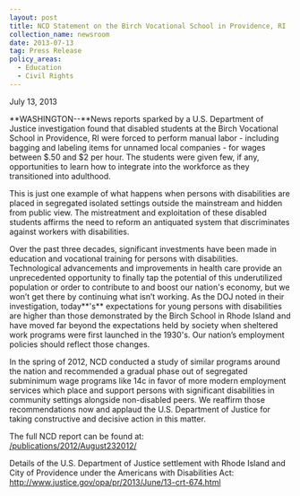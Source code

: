 ```yaml
---
layout: post
title: NCD Statement on the Birch Vocational School in Providence, RI
collection_name: newsroom
date: 2013-07-13
tag: Press Release
policy_areas:
  - Education
  - Civil Rights
---
```

July 13, 2013

**W﻿ASHINGTON--**News reports sparked by a U.S. Department of Justice investigation found that disabled students at the Birch Vocational School in Providence, RI were forced to perform manual labor - including bagging and labeling items for unnamed local companies - for wages between $.50 and $2 per hour. The students were given few, if any, opportunities to learn how to integrate into the workforce as they transitioned into adulthood.

This is just one example of what happens when persons with disabilities are placed in segregated isolated settings outside the mainstream and hidden from public view. The mistreatment and exploitation of these disabled students affirms the need to reform an antiquated system that discriminates against workers with disabilities.

Over the past three decades, significant investments have been made in education and vocational training for persons with disabilities. Technological advancements and improvements in health care provide an unprecedented opportunity to finally tap the potential of this underutilized population or order to contribute to and boost our nation's economy, but we won’t get there by continuing what isn’t working. As the DOJ noted in their investigation, today**'s** expectations for young persons with disabilities are higher than those demonstrated by the Birch School in Rhode Island and have moved far beyond the expectations held by society when sheltered work programs were first launched in the 1930's. Our nation’s employment policies should reflect those changes.

In the spring of 2012, NCD conducted a study of similar programs around the nation and recommended a gradual phase out of segregated subminimum wage programs like 14c in favor of more modern employment services which place and support persons with significant disabilities in community settings alongside non-disabled peers. We reaffirm those recommendations now and applaud the U.S. Department of Justice for taking constructive and decisive action in this matter.

The full NCD report can be found at:\
[/publications/2012/August232012/](https://www.ncd.gov/publications/2012/August232012/)

Details of the U.S. Department of Justice settlement with Rhode Island and City of Providence under the Americans with Disabilities Act:\
<http://www.justice.gov/opa/pr/2013/June/13-crt-674.html>